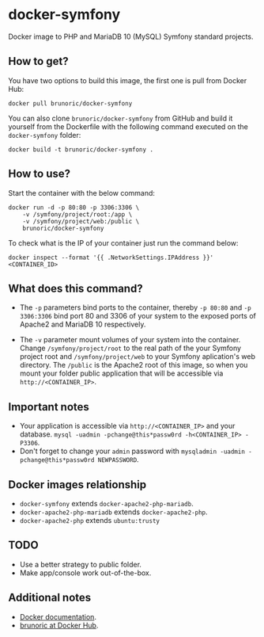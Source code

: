 docker-symfony
==============

Docker image to PHP and MariaDB 10 (MySQL) Symfony standard projects.

How to get?
-----------

You have two options to build this image, the first one is pull from Docker Hub:

	docker pull brunoric/docker-symfony

You can also clone `brunoric/docker-symfony` from GitHub and build it yourself from the Dockerfile with the following
command executed on the `docker-symfony` folder:

	docker build -t brunoric/docker-symfony .

How to use?
-----------

Start the container with the below command:

	docker run -d -p 80:80 -p 3306:3306 \
		-v /symfony/project/root:/app \
        -v /symfony/project/web:/public \
		brunoric/docker-symfony

To check what is the IP of your container just run the command below:

    docker inspect --format '{{ .NetworkSettings.IPAddress }}' <CONTAINER_ID>

What does this command?
-----------------------

- The `-p` parameters bind ports to the container, thereby `-p 80:80` and `-p 3306:3306` bind port 80 and 3306 of your
system to the exposed ports of Apache2 and MariaDB 10 respectively.

- The `-v` parameter mount volumes of your system into the container. Change `/symfony/project/root` to the real path of
 the your Symfony project root and  `/symfony/project/web` to your Symfony aplication's web directory. The `/public` is
 the Apache2 root of this image, so when you mount your folder public application that will be accessible via
 `http://<CONTAINER_IP>`.

Important notes
---------------

- Your application is accessible via `http://<CONTAINER_IP>` and your database.
`mysql -uadmin -pchange@this*passw0rd -h<CONTAINER_IP> -P3306`.
- Don't forget to change your `admin` password with `mysqladmin -uadmin -pchange@this*passw0rd NEWPASSWORD`.

Docker images relationship
--------------------------

- `docker-symfony` extends `docker-apache2-php-mariadb`.
- `docker-apache2-php-mariadb` extends `docker-apache2-php`.
- `docker-apache2-php` extends `ubuntu:trusty`

TODO
----

- Use a better strategy to public folder.
- Make app/console work out-of-the-box.

Additional notes
----------------

- [Docker documentation][1].
- [brunoric at Docker Hub][2].

[1]: https://docs.docker.com
[2]: https://registry.hub.docker.com/u/brunoric
